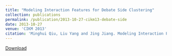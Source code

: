 ```yaml
---
title: "Modeling Interaction Features for Debate Side Clustering"
collection: publications
permalink: /publication/2013-10-27-cikm13-debate-side
date: 2013-10-27
venue: 'CIKM 2013'
citation: 'Minghui Qiu, Liu Yang and Jing Jiang. Modeling Interaction Features for Debate Side Clustering. In Proceedings of the 22nd ACM International Conference on Information and Knowledge Management (CIKM 2013), San Francisco, CA, USA. October 2013. Short Paper, Acceptance rate=12.5% (106 out of 848).'
---
```


<a href='http://yangliuy.github.io/files/papers/13-CIKM-InteractionFeatures.pdf'>Download</a>
